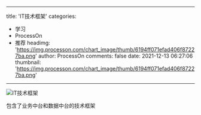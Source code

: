 
---
title: 'IT技术框架'
categories: 
 - 学习
 - ProcessOn
 - 推荐
headimg: 'https://img.processon.com/chart_image/thumb/6194ff071efad406f87227ba.png'
author: ProcessOn
comments: false
date: 2021-12-13 06:27:06
thumbnail: 'https://img.processon.com/chart_image/thumb/6194ff071efad406f87227ba.png'
---

<div>   
<img class="thumb" alt="IT技术框架" src="https://img.processon.com/chart_image/thumb/6194ff071efad406f87227ba.png" referrerpolicy="no-referrer">
<p>包含了业务中台和数据中台的技术框架</p>  
</div>
            